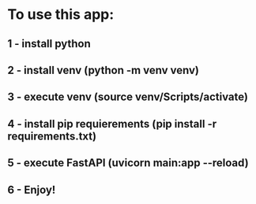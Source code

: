 # To use this app:

## 1 - install python

## 2 - install venv (python -m venv venv)

## 3 - execute venv (source venv/Scripts/activate)

## 4 - install pip requierements (pip install -r requirements.txt)

## 5 - execute FastAPI (uvicorn main:app --reload)

## 6 - Enjoy!

